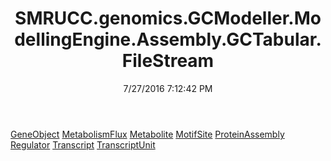 ﻿---
title: SMRUCC.genomics.GCModeller.ModellingEngine.Assembly.GCTabular.FileStream
date: 7/27/2016 7:12:42 PM
---

[GeneObject](T-SMRUCC.genomics.GCModeller.ModellingEngine.Assembly.GCTabular.FileStream.GeneObject.html)
[MetabolismFlux](T-SMRUCC.genomics.GCModeller.ModellingEngine.Assembly.GCTabular.FileStream.MetabolismFlux.html)
[Metabolite](T-SMRUCC.genomics.GCModeller.ModellingEngine.Assembly.GCTabular.FileStream.Metabolite.html)
[MotifSite](T-SMRUCC.genomics.GCModeller.ModellingEngine.Assembly.GCTabular.FileStream.MotifSite.html)
[ProteinAssembly](T-SMRUCC.genomics.GCModeller.ModellingEngine.Assembly.GCTabular.FileStream.ProteinAssembly.html)
[Regulator](T-SMRUCC.genomics.GCModeller.ModellingEngine.Assembly.GCTabular.FileStream.Regulator.html)
[Transcript](T-SMRUCC.genomics.GCModeller.ModellingEngine.Assembly.GCTabular.FileStream.Transcript.html)
[TranscriptUnit](T-SMRUCC.genomics.GCModeller.ModellingEngine.Assembly.GCTabular.FileStream.TranscriptUnit.html)
